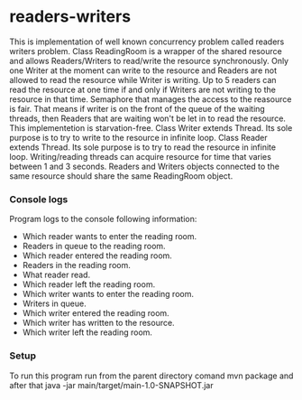 # readers-writers

  This is implementation of well known concurrency problem called readers writers problem. Class ReadingRoom is a wrapper of the shared resource and allows Readers/Writers to read/write the resource synchronously. Only one Writer at the moment can write to the resource and Readers are not allowed to read the resource while Writer is writing. Up to 5 readers can read the resource at one time if and only if Writers are not writing to the resource in that time. Semaphore that manages the access to the reasource is fair. That means if writer is on the front of the queue of the waiting threads, then Readers that are waiting won't be let in to read the resource. This implementetion is starvation-free. Class Writer extends Thread. Its sole purpose is to try to write to the resource in infinite loop. Class Reader extends Thread. Its sole purpose is to try to read the resource in infinite loop. Writing/reading threads can acquire resource for time that varies between 1 and 3 seconds. Readers and Writers objects connected to the same resource should share the same ReadingRoom object.

### Console logs

Program logs to the console following information:
* Which reader wants to enter the reading room.
* Readers in queue to the reading room.
* Which reader entered the reading room.
* Readers in the reading room.
* What reader read.
* Which reader left the reading room.
* Which writer wants to enter the reading room.
* Writers in queue.
* Which writer entered the reading room.
* Which writer has written to the resource.
* Which writer left the reading room.
  
### Setup

To run this program run from the parent directory comand mvn package and after that java -jar main/target/main-1.0-SNAPSHOT.jar 

